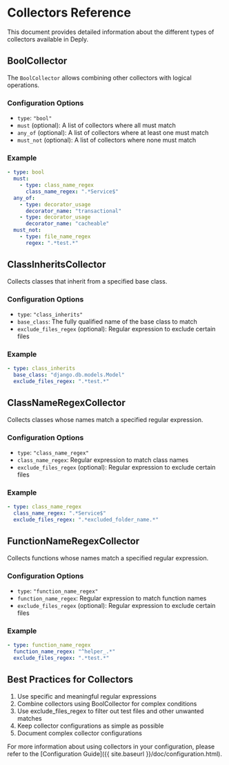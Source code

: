# Collectors Reference

This document provides detailed information about the different types of collectors available in Deply.

## BoolCollector

The `BoolCollector` allows combining other collectors with logical operations.

### Configuration Options

- `type`: `"bool"`
- `must` (optional): A list of collectors where all must match
- `any_of` (optional): A list of collectors where at least one must match
- `must_not` (optional): A list of collectors where none must match

### Example

```yaml
- type: bool
  must:
    - type: class_name_regex
      class_name_regex: ".*Service$"
  any_of:
    - type: decorator_usage
      decorator_name: "transactional"
    - type: decorator_usage
      decorator_name: "cacheable"
  must_not:
    - type: file_name_regex
      regex: ".*test.*"
```

## ClassInheritsCollector

Collects classes that inherit from a specified base class.

### Configuration Options

- `type`: `"class_inherits"`
- `base_class`: The fully qualified name of the base class to match
- `exclude_files_regex` (optional): Regular expression to exclude certain files

### Example

```yaml
- type: class_inherits
  base_class: "django.db.models.Model"
  exclude_files_regex: ".*test.*"
```

## ClassNameRegexCollector

Collects classes whose names match a specified regular expression.

### Configuration Options

- `type`: `"class_name_regex"`
- `class_name_regex`: Regular expression to match class names
- `exclude_files_regex` (optional): Regular expression to exclude certain files

### Example

```yaml
- type: class_name_regex
  class_name_regex: ".*Service$"
  exclude_files_regex: ".*excluded_folder_name.*"
```

## FunctionNameRegexCollector

Collects functions whose names match a specified regular expression.

### Configuration Options

- `type`: `"function_name_regex"`
- `function_name_regex`: Regular expression to match function names
- `exclude_files_regex` (optional): Regular expression to exclude certain files

### Example

```yaml
- type: function_name_regex
  function_name_regex: "^helper_.*"
  exclude_files_regex: ".*test.*"
```

## Best Practices for Collectors

1. Use specific and meaningful regular expressions
2. Combine collectors using BoolCollector for complex conditions
3. Use exclude_files_regex to filter out test files and other unwanted matches
4. Keep collector configurations as simple as possible
5. Document complex collector configurations

For more information about using collectors in your configuration, please refer to the [Configuration Guide]({{ site.baseurl }}/doc/configuration.html).
